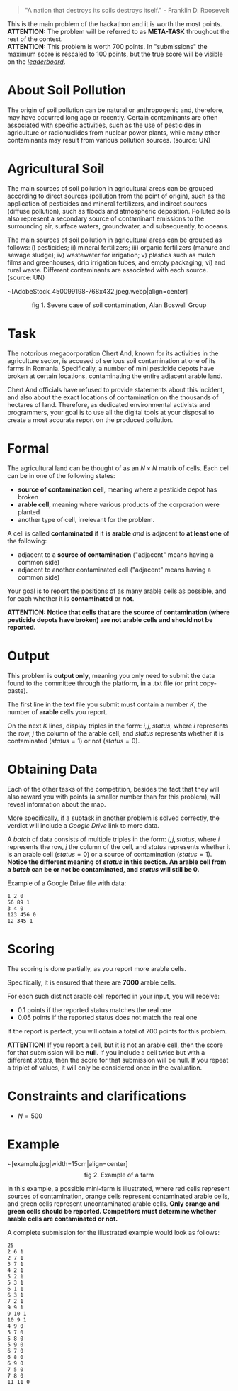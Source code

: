 > "A nation that destroys its soils destroys itself." - Franklin D. Roosevelt

This is the main problem of the hackathon and it is worth the most points.  
**ATTENTION:** The problem will be referred to as **META-TASK** throughout the rest of the contest.  
**ATTENTION:** This problem is worth $700$ points. In "submissions" the maximum score is rescaled to $100$ points, but the true score will be visible on the *[leaderboard](https://kilonova.ro/contests/179/leaderboard)*.

# About Soil Pollution

The origin of soil pollution can be natural or anthropogenic and, therefore, may have occurred long ago or recently. Certain contaminants are often associated with specific activities, such as the use of pesticides in agriculture or radionuclides from nuclear power plants, while many other contaminants may result from various pollution sources. (source: UN)

# Agricultural Soil

The main sources of soil pollution in agricultural areas can be grouped according to direct sources (pollution from the point of origin), such as the application of pesticides and mineral fertilizers, and indirect sources (diffuse pollution), such as floods and atmospheric deposition. Polluted soils also represent a secondary source of contaminant emissions to the surrounding air, surface waters, groundwater, and subsequently, to oceans.

The main sources of soil pollution in agricultural areas can be grouped as follows: i) pesticides; ii) mineral fertilizers; iii) organic fertilizers (manure and sewage sludge); iv) wastewater for irrigation; v) plastics such as mulch films and greenhouses, drip irrigation tubes, and empty packaging; vi) and rural waste. Different contaminants are associated with each source. (source: UN)

~[AdobeStock_450099198-768x432.jpeg.webp|align=center]

$$
\text{fig 1. Severe case of soil contamination, Alan Boswell Group}
$$

# Task

The notorious megacorporation Chert And, known for its activities in the agriculture sector, is accused of serious soil contamination at one of its farms in Romania. Specifically, a number of mini pesticide depots have broken at certain locations, contaminating the entire adjacent arable land.

Chert And officials have refused to provide statements about this incident, and also about the exact locations of contamination on the thousands of hectares of land. Therefore, as dedicated environmental activists and programmers, your goal is to use all the digital tools at your disposal to create a most accurate report on the produced pollution.

# Formal

The agricultural land can be thought of as an $N \times N$ matrix of cells. Each cell can be in one of the following states:

- **source of contamination cell**, meaning where a pesticide depot has broken
- **arable cell**, meaning where various products of the corporation were planted
- another type of cell, irrelevant for the problem.

A cell is called **contaminated** if it **is arable** *and* is adjacent to **at least one** of the following:

- adjacent to a **source of contamination** ("adjacent" means having a common side)
- adjacent to another contaminated cell ("adjacent" means having a common side)

Your goal is to report the positions of as many arable cells as possible, and for each whether it is **contaminated** or **not**.

**ATTENTION: Notice that cells that are the source of contamination (where pesticide depots have broken) are not arable cells and should not be reported.**

# Output

This problem is **output only**, meaning you only need to submit the data found to the committee through the platform, in a .txt file (or print copy-paste).

The first line in the text file you submit must contain a number $K$, the number of **arable** cells you report.

On the next $K$ lines, display triples in the form: $i, j, status$, where $i$ represents the row, $j$ the column of the arable cell, and $status$ represents whether it is contaminated ($status = 1$) or not ($status = 0$).

# Obtaining Data

Each of the other tasks of the competition, besides the fact that they will also reward you with points (a smaller number than for this problem), will reveal information about the map.

More specifically, if a subtask in another problem is solved correctly, the verdict will include a *Google Drive* link to more data.

A *batch* of data consists of multiple triples in the form: $i, j, status$, where $i$ represents the row, $j$ the column of the cell, and $status$ represents whether it is an arable cell ($status = 0$) or a source of contamination ($status = 1$). **Notice the different meaning of $status$ in this section. An arable cell from a *batch* can be or not be contaminated, and $status$ will still be $0$.**

Example of a Google Drive file with data:
```
1 2 0
56 89 1
3 4 0
123 456 0
12 345 1
```

# Scoring

The scoring is done partially, as you report more arable cells.

Specifically, it is ensured that there are **$7000$** arable cells.

For each such distinct arable cell reported in your input, you will receive:

- $0.1$ points if the reported status matches the real one
- $0.05$ points if the reported status does not match the real one

If the report is perfect, you will obtain a total of $700$ points for this problem.

**ATTENTION!** If you report a cell, but it is not an arable cell, then the score for that submission will be **null**. If you include a cell twice but with a different $status$, then the score for that submission will be null. If you repeat a triplet of values, it will only be considered once in the evaluation.

# Constraints and clarifications

- $N = 500$

# Example

~[example.jpg|width=15cm|align=center]
$$
\text{fig 2. Example of a farm}
$$

In this example, a possible mini-farm is illustrated, where red cells represent sources of contamination, orange cells represent contaminated arable cells, and green cells represent uncontaminated arable cells. **Only orange and green cells should be reported. Competitors must determine whether arable cells are contaminated or not.**

A complete submission for the illustrated example would look as follows:

```
25
2 6 1
2 7 1
3 7 1
4 2 1
5 2 1
5 3 1
6 1 1
6 3 1
7 2 1
9 9 1
9 10 1
10 9 1
4 9 0
5 7 0
5 8 0
5 9 0
6 7 0
6 8 0
6 9 0
7 5 0
7 8 0
11 11 0
```

